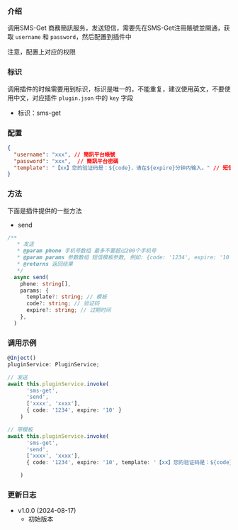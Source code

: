 ### 介绍

调用SMS-Get 商務簡訊服务，发送短信，需要先在SMS-Get注冊賬號並開通，获取 `username` 和 `password`，然后配置到插件中

注意，配置上对应的权限

### 标识

调用插件的时候需要用到标识，标识是唯一的，不能重复，建议使用英文，不要使用中文，对应插件 `plugin.json` 中的 `key` 字段

- 标识：sms-get

### 配置

```json
{
  "username": "xxx", // 簡訊平台帳號
  "password": "xxx",  // 簡訊平台密碼 
  "template": "【xx】您的验证码是：${code}，请在${expire}分钟内输入。" // 短信模板
}
```

### 方法

下面是插件提供的一些方法

- send

```ts
/**
   * 发送
   * @param phone 手机号数组 最多不要超过200个手机号
   * @param params 参数数组 短信模板参数, 例如: {code: '1234', expire: '10', template: '您的验证码是：${code}，请在${expire}分钟内输入。'}
   * @returns 返回结果
   */
  async send(
    phone: string[],
    params: {
      template?: string; // 模板
      code?: string; // 验证码
      expire?: string; // 过期时间
    },
  )
```

### 调用示例

```ts
@Inject()
pluginService: PluginService;

// 发送
await this.pluginService.invoke(
      'sms-get',
      'send',
      ['xxxx', 'xxxx'],
      { code: '1234', expire: '10' }
    )

// 带模板
await this.pluginService.invoke(
      'sms-get',
      'send',
      ['xxxx', 'xxxx'],
      { code: '1234', expire: '10', template: '【xx】您的验证码是：${code}，请在${expire}分钟内输入。' }

    )
```

### 更新日志

- v1.0.0 (2024-08-17)
  - 初始版本
